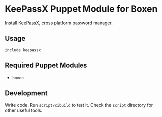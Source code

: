 # KeePassX Puppet Module for Boxen

Install [KeePassX](http://www.keepassx.org), cross platform password manager.

## Usage

```puppet
include keepassx
```

## Required Puppet Modules

* `boxen`

## Development

Write code. Run `script/cibuild` to test it. Check the `script`
directory for other useful tools.
